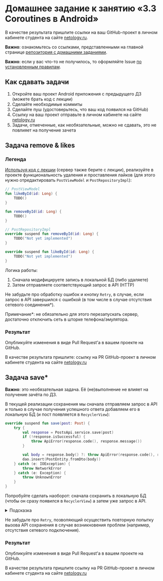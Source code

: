 # Домашнее задание к занятию «3.3 Coroutines в Android»

В качестве результата пришлите ссылки на ваш GitHub-проект в личном кабинете студента на сайте [netology.ru](https://netology.ru).

**Важно**: ознакомьтесь со ссылками, представленными на главной странице [репозитория с домашними заданиями](../README.md).

**Важно**: если у вас что-то не получилось, то оформляйте Issue [по установленным правилам](../report-requirements.md).

## Как сдавать задачи

1. Откройте ваш проект Android приложения с предыдущего ДЗ (можете брать код с лекции)
1. Сделайте необходимые коммиты
1. Сделайте пуш (удостоверьтесь, что ваш код появился на GitHub)
1. Ссылку на ваш проект отправьте в личном кабинете на сайте [netology.ru](https://netology.ru)
1. Задачи, отмеченные, как необязательные, можно не сдавать, это не повлияет на получение зачета 

## Задача remove & likes

### Легенда

[Используя код с лекции](https://github.com/netology-code/andin-code/tree/master/10_mainscope) (сервер также берите с лекции), реализуйте в проекте функциональность удаления и проставления лайков (для этого нужно отредактировать `PostViewModel` и `PostRepositoryImpl`):

```kotlin
// PostViewModel
fun likeById(id: Long) {
    TODO()
}

fun removeById(id: Long) {
    TODO()
}

// PostRepositoryImpl
override suspend fun removeById(id: Long) {
    TODO("Not yet implemented")
}

override suspend fun likeById(id: Long) {
    TODO("Not yet implemented")
}
```

Логика работы:
1. Сначала модифицируете запись в локальной БД (либо удаляете)
1. Затем отправляете соответствующий запрос в API (HTTP)

Не забудьте про обработку ошибок и кнопку `Retry`, в случае, если запрос в API завершился с ошибкой (в том числе в случае отсутствия сетевого соединения*).

Примечание*: не обязательно для этого перезапускать сервер, достаточно отключить сеть в шторке телефона/эмулятора.

### Результат

Опубликуйте изменения в виде Pull Request'а в вашем проекте на GitHub.

В качестве результата пришлите: ссылку на PR GitHub-проект в личном кабинете студента на сайте [netology.ru](https://netology.ru)

## Задача save*

**Важно**: это необязательная задача. Её (не)выполнение не влияет на получение зачёта по ДЗ.

В текущей реализации сохранения мы сначала отправляем запрос в API и только в случае получения успешного ответа добавляем его в локальную БД (и пост появляется в `RecyclerView`):
```kotlin
override suspend fun save(post: Post) {
    try {
        val response = PostsApi.service.save(post)
        if (!response.isSuccessful) {
            throw ApiError(response.code(), response.message())
        }

        val body = response.body() ?: throw ApiError(response.code(), response.message())
        dao.insert(PostEntity.fromDto(body))
    } catch (e: IOException) {
        throw NetworkError
    } catch (e: Exception) {
        throw UnknownError
    }
}
```

Попробуйте сделать наоборот: сначала сохранить в локальную БД (чтобы он сразу появился в `RecyclerView`) а затем уже запрос в API.

<details>
<summary>Подсказка</summary>

Для этого вам скорее всего придётся подумать над двумя вещами:
1. Какой `id` должен быть у поста (ведь `id` присваивается на сервере)?
1. Надо как-то отделять несохранённые на сервере посты от сохранённых (например, в мессенджерах Telegram/WhatsApp рисуется специальная иконка, уведомляющая о том, что сообщение ещё не сохранено на сервере)

Для реализации второго пункта стоит подумать о том, чтобы внести в `PostEntity` дополнительные поля, отвечающие за данный статус, и, соответственно, на базе них рисовать иконку статуса в карточке поста + продумывать механику взаимодействия (например, несохранённый пост нельзя залайкать).
</details>

Не забудьте про `Retry`, позволяющий осуществить повторную попытку вызова API сохранения в случае возникновения проблем (например, отсутствия сетевого подключения).

### Результат

Опубликуйте изменения в виде Pull Request'а в вашем проекте на GitHub.

В качестве результата пришлите ссылку на PR GitHub-проект в личном кабинете студента на сайте [netology.ru](https://netology.ru)
